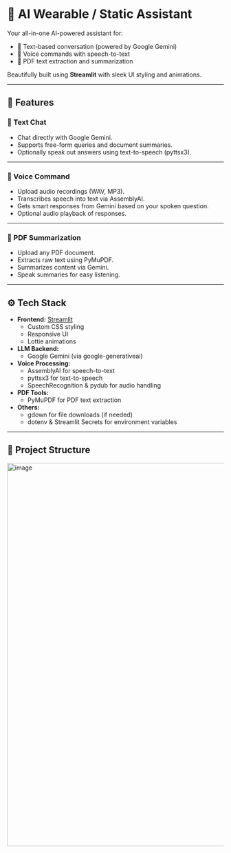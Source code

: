# 🤖 AI Wearable / Static Assistant

Your all-in-one AI-powered assistant for:

- 💬 Text-based conversation (powered by Google Gemini)
- 🎤 Voice commands with speech-to-text
- 📄 PDF text extraction and summarization

Beautifully built using **Streamlit** with sleek UI styling and animations.

---

## 🌟 Features

### 💬 Text Chat

- Chat directly with Google Gemini.
- Supports free-form queries and document summaries.
- Optionally speak out answers using text-to-speech (pyttsx3).

---

### 🎤 Voice Command

- Upload audio recordings (WAV, MP3).
- Transcribes speech into text via AssemblyAI.
- Gets smart responses from Gemini based on your spoken question.
- Optional audio playback of responses.

---

### 📄 PDF Summarization

- Upload any PDF document.
- Extracts raw text using PyMuPDF.
- Summarizes content via Gemini.
- Speak summaries for easy listening.

---

## ⚙️ Tech Stack

- **Frontend:** [Streamlit](https://streamlit.io/)
    - Custom CSS styling
    - Responsive UI
    - Lottie animations
- **LLM Backend:**
    - Google Gemini (via google-generativeai)
- **Voice Processing:**
    - AssemblyAI for speech-to-text
    - pyttsx3 for text-to-speech
    - SpeechRecognition & pydub for audio handling
- **PDF Tools:**
    - PyMuPDF for PDF text extraction
- **Others:**
    - gdown for file downloads (if needed)
    - dotenv & Streamlit Secrets for environment variables

---

## 📁 Project Structure
<img width="1395" height="889" alt="image" src="https://github.com/user-attachments/assets/d2fd35ba-5870-46e1-b6d6-971e8577bd77" />


